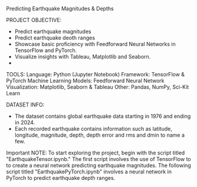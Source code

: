 Predicting Earthquake Magnitudes & Depths

PROJECT OBJECTIVE:

- Predict earthquake magnitudes
- Predict earthquake deoth ranges
- Showcase basic proficiency with Feedforward Neural Networks in TensorFlow and PyTorch.
- Visualize insights with Tableau, Matplotlib and Seaborn.
- 
TOOLS:
Language: Python (Jupyter Notebook)
Framework: TensorFlow & PyTorch
Machine Learning Models: Feedforward Neural Network
Visualization: Matplotlib, Seaborn & Tableau
Other: Pandas, NumPy, Sci-Kit Learn

DATASET INFO:

- The dataset contains global earthquake data starting in 1976 and ending in 2024.
- Each recorded earthquake contains information such as latitude, longitude, magnitude, depth, depth error and rms and dmin to name a few.

Important NOTE: To start exploring the project, begin with the script titled "EarthquakeTensor.ipynb." The first script involves the use of TensorFlow to 
to create a neural network predicting earthquake magnitudes. The following script titled "EarthquakePyTorch.ipynb" involves a neural network in PyTorch
to predict earthquake depth ranges. 
